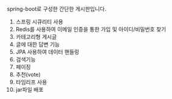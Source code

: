 spring-boot로 구성한 간단한 게시판입니다.

1. 스프링 시큐리티 사용
2. Redis를 사용하여 이메일 인증을 통한 가입 및 아이디/비밀번호 찾기
3. 카테고리형 게시글
4. 글에 대한 답변 기능
5. JPA 사용하여 데이터 핸들링
6. 검색기능
7. 페이징
8. 추천(vote)
9. 타임리프 사용
10. jar파일 배포
